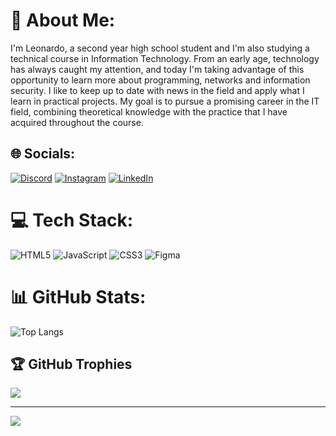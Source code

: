 # 💫 About Me:
I'm Leonardo, a second year high school student and I'm also studying a technical course in Information Technology. From an early age, technology has always caught my attention, and today I'm taking advantage of this opportunity to learn more about programming, networks and information security. I like to keep up to date with news in the field and apply what I learn in practical projects. My goal is to pursue a promising career in the IT field, combining theoretical knowledge with the practice that I have acquired throughout the course.


## 🌐 Socials:
[![Discord](https://img.shields.io/badge/Discord-%237289DA.svg?logo=discord&logoColor=white)](https://discord.gg/https://discord.gg/bXqzS6Zn) [![Instagram](https://img.shields.io/badge/Instagram-%23E4405F.svg?logo=Instagram&logoColor=white)](https://www.instagram.com/_iamleozx?igsh=MXU3Zm02MTI5Znc2Zw%3D%3D&utm_source=qr) [![LinkedIn](https://img.shields.io/badge/LinkedIn-%230A66C2.svg?logo=linkedin&logoColor=white)](https://www.linkedin.com/in/leonardo-cordeiro-7aa7192b6/) 

# 💻 Tech Stack:
![HTML5](https://img.shields.io/badge/html5-%23E34F26.svg?style=for-the-badge&logo=html5&logoColor=white) ![JavaScript](https://img.shields.io/badge/javascript-%23323330.svg?style=for-the-badge&logo=javascript&logoColor=%23F7DF1E) ![CSS3](https://img.shields.io/badge/css3-%231572B6.svg?style=for-the-badge&logo=css3&logoColor=white) ![Figma](https://img.shields.io/badge/figma-%23F24E1E.svg?style=for-the-badge&logo=figma&logoColor=white)

# 📊 GitHub Stats:
![Top Langs](https://github-readme-stats.vercel.app/api/top-langs/?username=seu-usuario&layout=compact&theme=light)

## 🏆 GitHub Trophies
![](https://github-profile-trophy.vercel.app/?username=itslcordeiro&theme=radical&no-frame=false&no-bg=true&margin-w=4)

---
[![](https://visitcount.itsvg.in/api?id=itslcordeiro&icon=0&color=1)](https://visitcount.itsvg.in)





<!-- Proudly created with GPRM ( https://gprm.itsvg.in ) -->
